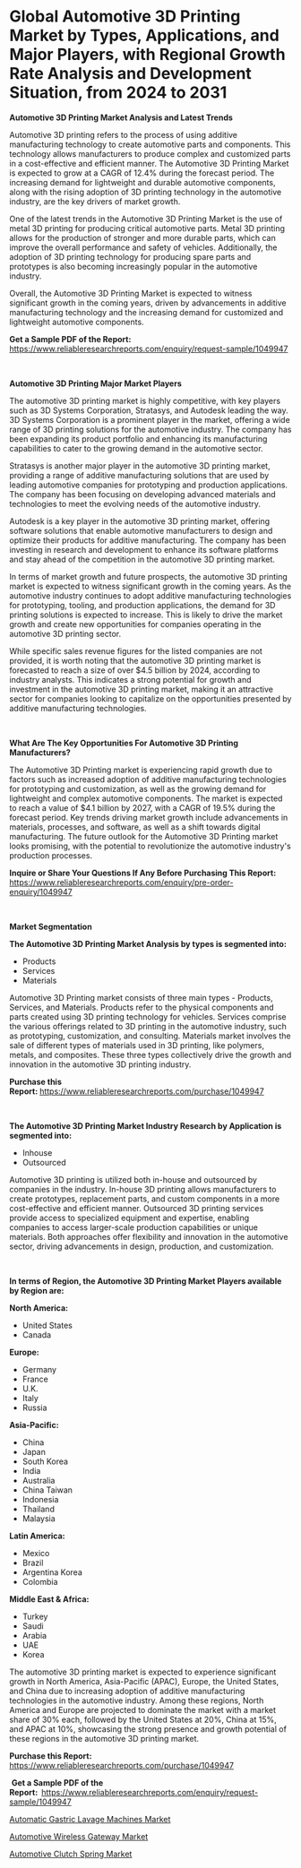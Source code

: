 <p><h1>Global Automotive 3D Printing Market by Types, Applications, and Major Players, with Regional Growth Rate Analysis and Development Situation, from 2024 to 2031</h1></p><p><strong>Automotive 3D Printing Market Analysis and Latest Trends</strong></p>
<p><p>Automotive 3D printing refers to the process of using additive manufacturing technology to create automotive parts and components. This technology allows manufacturers to produce complex and customized parts in a cost-effective and efficient manner. The Automotive 3D Printing Market is expected to grow at a CAGR of 12.4% during the forecast period. The increasing demand for lightweight and durable automotive components, along with the rising adoption of 3D printing technology in the automotive industry, are the key drivers of market growth.</p><p>One of the latest trends in the Automotive 3D Printing Market is the use of metal 3D printing for producing critical automotive parts. Metal 3D printing allows for the production of stronger and more durable parts, which can improve the overall performance and safety of vehicles. Additionally, the adoption of 3D printing technology for producing spare parts and prototypes is also becoming increasingly popular in the automotive industry.</p><p>Overall, the Automotive 3D Printing Market is expected to witness significant growth in the coming years, driven by advancements in additive manufacturing technology and the increasing demand for customized and lightweight automotive components.</p></p>
<p><strong>Get a Sample PDF of the Report:&nbsp;</strong> <a href="https://www.reliableresearchreports.com/enquiry/request-sample/1049947">https://www.reliableresearchreports.com/enquiry/request-sample/1049947</a></p>
<p>&nbsp;</p>
<p><strong>Automotive 3D Printing Major Market Players</strong></p>
<p><p>The automotive 3D printing market is highly competitive, with key players such as 3D Systems Corporation, Stratasys, and Autodesk leading the way. 3D Systems Corporation is a prominent player in the market, offering a wide range of 3D printing solutions for the automotive industry. The company has been expanding its product portfolio and enhancing its manufacturing capabilities to cater to the growing demand in the automotive sector.</p><p>Stratasys is another major player in the automotive 3D printing market, providing a range of additive manufacturing solutions that are used by leading automotive companies for prototyping and production applications. The company has been focusing on developing advanced materials and technologies to meet the evolving needs of the automotive industry.</p><p>Autodesk is a key player in the automotive 3D printing market, offering software solutions that enable automotive manufacturers to design and optimize their products for additive manufacturing. The company has been investing in research and development to enhance its software platforms and stay ahead of the competition in the automotive 3D printing market.</p><p>In terms of market growth and future prospects, the automotive 3D printing market is expected to witness significant growth in the coming years. As the automotive industry continues to adopt additive manufacturing technologies for prototyping, tooling, and production applications, the demand for 3D printing solutions is expected to increase. This is likely to drive the market growth and create new opportunities for companies operating in the automotive 3D printing sector.</p><p>While specific sales revenue figures for the listed companies are not provided, it is worth noting that the automotive 3D printing market is forecasted to reach a size of over $4.5 billion by 2024, according to industry analysts. This indicates a strong potential for growth and investment in the automotive 3D printing market, making it an attractive sector for companies looking to capitalize on the opportunities presented by additive manufacturing technologies.</p></p>
<p>&nbsp;</p>
<p><strong>What Are The Key Opportunities For Automotive 3D Printing Manufacturers?</strong></p>
<p><p>The Automotive 3D Printing market is experiencing rapid growth due to factors such as increased adoption of additive manufacturing technologies for prototyping and customization, as well as the growing demand for lightweight and complex automotive components. The market is expected to reach a value of $4.1 billion by 2027, with a CAGR of 19.5% during the forecast period. Key trends driving market growth include advancements in materials, processes, and software, as well as a shift towards digital manufacturing. The future outlook for the Automotive 3D Printing market looks promising, with the potential to revolutionize the automotive industry's production processes.</p></p>
<p><strong>Inquire or Share Your Questions If Any Before Purchasing This Report:</strong> <a href="https://www.reliableresearchreports.com/enquiry/pre-order-enquiry/1049947">https://www.reliableresearchreports.com/enquiry/pre-order-enquiry/1049947</a></p>
<p>&nbsp;</p>
<p><strong>Market Segmentation</strong></p>
<p><strong>The Automotive 3D Printing Market Analysis by types is segmented into:</strong></p>
<p><ul><li>Products</li><li>Services</li><li>Materials</li></ul></p>
<p><p>Automotive 3D Printing market consists of three main types - Products, Services, and Materials. Products refer to the physical components and parts created using 3D printing technology for vehicles. Services comprise the various offerings related to 3D printing in the automotive industry, such as prototyping, customization, and consulting. Materials market involves the sale of different types of materials used in 3D printing, like polymers, metals, and composites. These three types collectively drive the growth and innovation in the automotive 3D printing industry.</p></p>
<p><strong>Purchase this Report:&nbsp;</strong><a href="https://www.reliableresearchreports.com/purchase/1049947">https://www.reliableresearchreports.com/purchase/1049947</a></p>
<p>&nbsp;</p>
<p><strong>The Automotive 3D Printing Market Industry Research by Application is segmented into:</strong></p>
<p><ul><li>Inhouse</li><li>Outsourced</li></ul></p>
<p><p>Automotive 3D printing is utilized both in-house and outsourced by companies in the industry. In-house 3D printing allows manufacturers to create prototypes, replacement parts, and custom components in a more cost-effective and efficient manner. Outsourced 3D printing services provide access to specialized equipment and expertise, enabling companies to access larger-scale production capabilities or unique materials. Both approaches offer flexibility and innovation in the automotive sector, driving advancements in design, production, and customization.</p></p>
<p>&nbsp;</p>
<p><strong>In terms of Region, the Automotive 3D Printing Market Players available by Region are:</strong></p>
<p>
    <p> <strong> North America: </strong>
        <ul>
            <li>United States</li>
            <li>Canada</li>
        </ul>
        </p> 
    <p> <strong> Europe: </strong>
        <ul>
            <li>Germany</li>
            <li>France</li>
            <li>U.K.</li>
            <li>Italy</li>
            <li>Russia</li>
        </ul>
        </p> 
    <p> <strong> Asia-Pacific: </strong>
        <ul>
            <li>China</li>
            <li>Japan</li>
            <li>South Korea</li>
            <li>India</li>
            <li>Australia</li>
            <li>China Taiwan</li>
            <li>Indonesia</li>
            <li>Thailand</li>
            <li>Malaysia</li>
        </ul>
        </p> 
    <p> <strong> Latin America: </strong>
        <ul>
            <li>Mexico</li>
            <li>Brazil</li>
            <li>Argentina Korea</li>
            <li>Colombia</li>
        </ul>
        </p> 
    <p> <strong> Middle East & Africa: </strong>
        <ul>
            <li>Turkey</li>
            <li>Saudi</li>
            <li>Arabia</li>
            <li>UAE</li>
            <li>Korea</li>
        </ul>
    </p>
    </p>
<p><p>The automotive 3D printing market is expected to experience significant growth in North America, Asia-Pacific (APAC), Europe, the United States, and China due to increasing adoption of additive manufacturing technologies in the automotive industry. Among these regions, North America and Europe are projected to dominate the market with a market share of 30% each, followed by the United States at 20%, China at 15%, and APAC at 10%, showcasing the strong presence and growth potential of these regions in the automotive 3D printing market.</p></p>
<p><strong>Purchase this Report: </strong><a href="https://www.reliableresearchreports.com/purchase/1049947">https://www.reliableresearchreports.com/purchase/1049947</a></p>
<p>&nbsp;<strong>Get a Sample PDF of the Report:&nbsp;&nbsp;</strong><a href="https://www.reliableresearchreports.com/enquiry/request-sample/1049947">https://www.reliableresearchreports.com/enquiry/request-sample/1049947</a></p>
<p><strong></strong></p>
<p><p><a href="https://view.publitas.com/reportprime-1/automatic-gastric-lavage-machines-market-research-report-unlocks-analysis-on-the-market-financial-status-market-size-and-market-revenue-upto-2030/">Automatic Gastric Lavage Machines Market</a></p><p><a href="https://view.publitas.com/reportprime-1/automotive-wireless-gateway-market-size-2023-2030-global-industrial-analysis-key-geographical-regions-market-share-top-key-players-product-types-and-forecast-research-report/">Automotive Wireless Gateway Market</a></p><p><a href="https://view.publitas.com/reportprime-1/automotive-clutch-spring-market-research-report-provides-thorough-industry-overview-which-offers-an-in-depth-analysis-of-product-trends-and-new-market-divisions/">Automotive Clutch Spring Market</a></p></p>